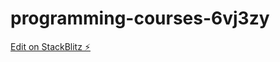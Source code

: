 # programming-courses-6vj3zy

[Edit on StackBlitz ⚡️](https://stackblitz.com/edit/programming-courses-6vj3zy)